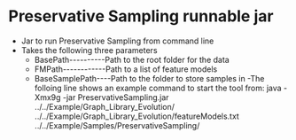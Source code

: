 # Preservative Sampling runnable jar

- Jar to run Preservative Sampling from command line
- Takes the following three parameters
    - BasePath----------Path to the root folder for the data
    - FMPath------------Path to a list of feature models
    - BaseSamplePath----Path to the folder to store samples in
-The folloing line shows an example command to start the tool from:
java -Xmx9g -jar PreservativeSampling.jar ../../Example/Graph_Library_Evolution/ ../../Example/Graph_Library_Evolution/featureModels.txt ../../Example/Samples/PreservativeSampling/
 



